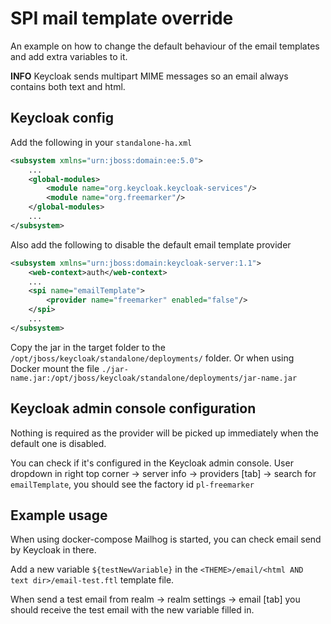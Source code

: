 # SPI mail template override

An example on how to change the default behaviour of the email templates and add extra variables to it.

**INFO** Keycloak sends multipart MIME messages so an email always contains both text and html.

## Keycloak config

Add the following in your `standalone-ha.xml`

```xml
<subsystem xmlns="urn:jboss:domain:ee:5.0">
    ...
    <global-modules>
        <module name="org.keycloak.keycloak-services"/>
        <module name="org.freemarker"/>
    </global-modules>
    ...
</subsystem>
 ```
Also add the following to disable the default email template provider

```xml
<subsystem xmlns="urn:jboss:domain:keycloak-server:1.1">
    <web-context>auth</web-context>
    ...
    <spi name="emailTemplate">
        <provider name="freemarker" enabled="false"/>
    </spi>
    ...
</subsystem>
 ```

Copy the jar in the target folder to the `/opt/jboss/keycloak/standalone/deployments/` folder.
Or when using Docker mount the file `./jar-name.jar:/opt/jboss/keycloak/standalone/deployments/jar-name.jar`

## Keycloak admin console configuration

Nothing is required as the provider will be picked up immediately when the default one is disabled.

You can check if it's configured in the Keycloak admin console.
User dropdown in right top corner -> server info -> providers [tab] -> search for `emailTemplate`, you should see the factory id `pl-freemarker`

## Example usage

When using docker-compose Mailhog is started, you can check email send by Keycloak in there.

Add a new variable `${testNewVariable}` in the `<THEME>/email/<html AND text dir>/email-test.ftl` template file.

When send a test email from realm -> realm settings -> email [tab] you should receive the test email with the new variable filled in.
